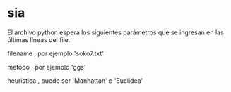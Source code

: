# sia

El archivo python espera los siguientes parámetros que se ingresan en las últimas líneas del file.

filename , por ejemplo 'soko7.txt'

metodo , por ejemplo 'ggs'

heuristica , puede ser  'Manhattan' o 'Euclidea'


